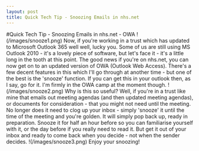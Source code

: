 ```yaml
---
layout: post
title: Quick Tech Tip - Snoozing Emails in nhs.net
---
```

#Quick Tech Tip - Snoozing Emails in nhs.net - OWA
!(/images/snooze1.png)
Now, if you're working in a trust which has updated to Microsoft Outlook 365 well well, lucky you. Some of us are still using MS Outlook 2010 - it's a lovely piece of software, but let's face it - it's a little long in the tooth at this point. The good news if you're on nhs.net, you can now get on to an updated version of OWA (Outlook Web Access). There's a few decent features in this which I'll go through at another time - but one of the best is the 'snooze' function. If you can get this in your outlook then, as I say, go for it. I'm firmly in the OWA camp at the moment though.
!(/images/snooze2.png)
Why is this so useful? Well, if you're in a trust like mine that emails out meeting agendas (and then updated meeting agendas), or documents for consideration - that you might not need until the meeting. No longer does it need to clog up your inbox - simply 'snooze' it until the time of the meeting and you're golden. It will simply pop back up, ready in preparation. Snooze it for half an hour before so you can familiarise yourself with it, or the day before if you really need to read it. But get it out of your inbox and ready to come back when you decide - not when the sender decides.
!(/images/snooze3.png)
Enjoy your snoozing!
